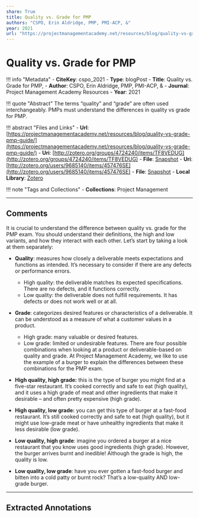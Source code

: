 ```yaml
---
share: True
title: Quality vs. Grade for PMP
authors: "CSPO, Erin Aldridge, PMP, PMI-ACP, &"
year: 2021
url: "https://projectmanagementacademy.net/resources/blog/quality-vs-grade-pmp-guide/"
---
```

# Quality vs. Grade for PMP

!!! info "Metadata"
	- **CiteKey**: cspo_2021
	- **Type**: blogPost
	- **Title**: Quality vs. Grade for PMP, 
	- **Author**: CSPO, Erin Aldridge, PMP, PMI-ACP, &
	- **Journal**: Project Management Academy Resources 
	- **Year**: 2021 

!!! quote "Abstract"
	The terms “quality” and “grade” are often used interchangeably. PMPs must understand the differences in quality vs grade for PMP.

!!! abstract "Files and Links"
	- **Url**: [https://projectmanagementacademy.net/resources/blog/quality-vs-grade-pmp-guide/](https://projectmanagementacademy.net/resources/blog/quality-vs-grade-pmp-guide/)
	- **Uri**: [http://zotero.org/groups/4724240/items/TF8VEDUG](http://zotero.org/groups/4724240/items/TF8VEDUG)
	- **File**: [Snapshot](file:///Users/jan/Zotero/storage/Q2KC9BN2/quality-vs-grade-pmp-guide.html)
	- **Uri**: [http://zotero.org/users/9685140/items/457476SE](http://zotero.org/users/9685140/items/457476SE)
	- **File**: [Snapshot](file://C:%5CUsers%5C20003936%5CZotero%5Cstorage%5C6PNDHRRP%5Cquality-vs-grade-pmp-guide.html)
	- **Local Library**: [Zotero]((zotero://select/library/items/457476SE))

!!! note "Tags and Collections"
	- **Collections**: Project Management

----

## Comments
It is crucial to understand the difference between quality vs. grade for the PMP exam. You should understand their definitions, the high and low variants, and how they interact with each other. Let’s start by taking a look at them separately:

*   **Quality**: measures how closely a deliverable meets expectations and functions as intended. It’s necessary to consider if there are any defects or performance errors.
    
    *   High quality: the deliverable matches its expected specifications. There are no defects, and it functions correctly.
    *   Low quality: the deliverable does not fulfill requirements. It has defects or does not work well or at all.
*   **Grade**: categorizes desired features or characteristics of a deliverable. It can be understood as a measure of what a customer values in a product.
    
    *   High grade: many valuable or desired features.
    *   Low grade: limited or undesirable features.
There are four possible combinations when looking at a product or deliverable-based on quality and grade. At Project Management Academy, we like to use the example of a burger to explain the differences between these combinations for the PMP exam.

*   **High quality, high grade:** this is the type of burger you might find at a five-star restaurant. It’s cooked correctly and safe to eat (high quality), and it uses a high grade of meat and other ingredients that make it desirable – and often pretty expensive (high grade).
*   **High quality, low grade:** you can get this type of burger at a fast-food restaurant. It’s still cooked correctly and safe to eat (high quality), but it might use low-grade meat or have unhealthy ingredients that make it less desirable (low grade).
*   **Low quality, high grade**: imagine you ordered a burger at a nice restaurant that you know uses good ingredients (high grade). However, the burger arrives burnt and inedible! Although the grade is high, the quality is low.
*   **Low quality, low grade**: have you ever gotten a fast-food burger and bitten into a cold patty or burnt rock? That’s a low-quality AND low-grade burger.


----

## Extracted Annotations